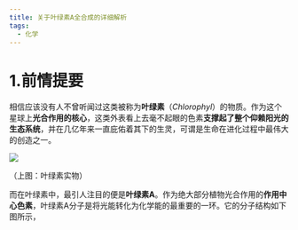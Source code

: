 ```yaml
---
title: 关于叶绿素A全合成的详细解析
tags:
  - 化学
---
```

# 1.前情提要

相信应该没有人不曾听闻过这类被称为**叶绿素**（$Chlorophyl$）的物质。作为这个星球上**光合作用的核心**，这类外表看上去毫不起眼的色素**支撑起了整个仰赖阳光的生态系统**，并在几亿年来一直庇佑着其下的生灵，可谓是生命在进化过程中最伟大的创造之一。

![](https://cdn.luogu.com.cn/upload/image_hosting/lxwg5kp3.png)

（上图：叶绿素实物）

而在叶绿素中，最引人注目的便是**叶绿素A**。作为绝大部分植物光合作用的**作用中心色素**，叶绿素A分子是将光能转化为化学能的最重要的一环。它的分子结构如下图所示，